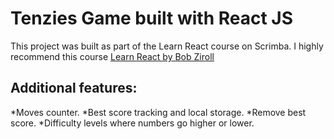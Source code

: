 # Tenzies Game built with React JS

This project was built as part of the Learn React course on Scrimba. I highly recommend this course [Learn React by Bob Ziroll](https://scrimba.com/learn/learnreact)


## Additional features:
*Moves counter.
*Best score tracking and local storage.
*Remove best score.
*Difficulty levels where numbers go higher or lower.
